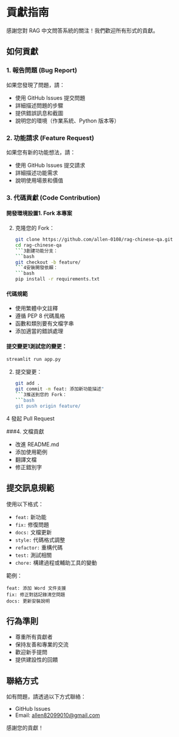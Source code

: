 # 貢獻指南

感謝您對 RAG 中文問答系統的關注！我們歡迎所有形式的貢獻。

## 如何貢獻

### 1. 報告問題 (Bug Report)
如果您發現了問題，請：
- 使用 GitHub Issues 提交問題
- 詳細描述問題的步驟
- 提供錯誤訊息和截圖
- 說明您的環境（作業系統、Python 版本等）

### 2. 功能請求 (Feature Request)
如果您有新的功能想法，請：
- 使用 GitHub Issues 提交請求
- 詳細描述功能需求
- 說明使用場景和價值

### 3. 代碼貢獻 (Code Contribution)

#### 開發環境設置1. Fork 本專案
2. 克隆您的 Fork：
   ```bash
   git clone https://github.com/allen-0108/rag-chinese-qa.git
   cd rag-chinese-qa
   ```3創建功能分支：
   ```bash
   git checkout -b feature/
   ```4安裝開發依賴：
   ```bash
   pip install -r requirements.txt
   ```

#### 代碼規範
- 使用繁體中文註釋
- 遵循 PEP 8 代碼風格
- 函數和類別要有文檔字串
- 添加適當的錯誤處理

#### 提交變更1測試您的變更：
   ```bash
   streamlit run app.py
   ```
2. 提交變更：
   ```bash
   git add .
   git commit -m feat: 添加新功能描述"
   ```3推送到您的 Fork：
   ```bash
   git push origin feature/
   ```
4 發起 Pull Request

###4. 文檔貢獻
- 改進 README.md
- 添加使用範例
- 翻譯文檔
- 修正錯別字

## 提交訊息規範

使用以下格式：
- `feat:` 新功能
- `fix:` 修復問題
- `docs:` 文檔更新
- `style:` 代碼格式調整
- `refactor:` 重構代碼
- `test:` 測試相關
- `chore:` 構建過程或輔助工具的變動

範例：
```
feat: 添加 Word 文件支援
fix: 修正對話記錄清空問題
docs: 更新安裝說明
```

## 行為準則

- 尊重所有貢獻者
- 保持友善和專業的交流
- 歡迎新手提問
- 提供建設性的回饋

## 聯絡方式

如有問題，請透過以下方式聯絡：
- GitHub Issues
- Email: allen82099010@gmail.com

感謝您的貢獻！ 
